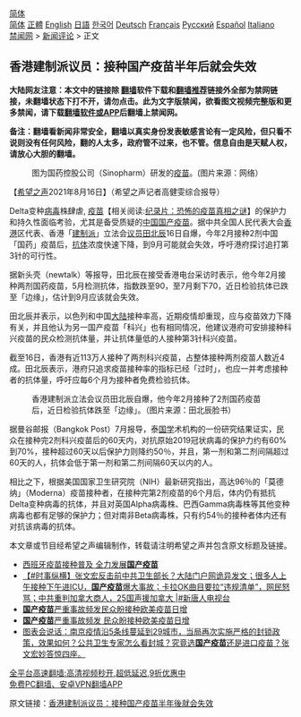  <!-- 面包屑导航 --> <div class="breadcrumb"><!-- GTranslate: https://gtranslate.io/ -->  <div class="switcher notranslate">  <div class="selected">  <a href="#" onclick="return false;"> 简体</a>  </div>  <div class="option">  <a href="https://www.bannedbook.org" onclick="doGTranslate('zh-CN|zh-CN');jQuery('div.switcher div.selected a').html(jQuery(this).html());return false;" title="简体中文" class="nturl selected"> 简体</a>  <a href="https://www.bannedbook.org/zh-tw/" onclick="doGTranslate('zh-CN|zh-TW');jQuery('div.switcher div.selected a').html(jQuery(this).html());return false;" title="繁體中文" class="nturl"> 正體</a>  <a href="https://www.bannedbook.org/en/" onclick="doGTranslate('zh-CN|en');jQuery('div.switcher div.selected a').html(jQuery(this).html());return false;" title="English" class="nturl"> English</a>  <a href="https://www.bannedbook.org/ja/" onclick="doGTranslate('zh-CN|ja');jQuery('div.switcher div.selected a').html(jQuery(this).html());return false;" title="日本語" class="nturl"> 日語</a>  <a href="https://www.bannedbook.org/ko/" onclick="doGTranslate('zh-CN|ko');jQuery('div.switcher div.selected a').html(jQuery(this).html());return false;" title="한국어" class="nturl"> 한국어</a>  <a href="https://www.bannedbook.org/de/" onclick="doGTranslate('zh-CN|de');jQuery('div.switcher div.selected a').html(jQuery(this).html());return false;" title="Deutsch" class="nturl"> Deutsch</a>  <a href="https://www.bannedbook.org/fr/" onclick="doGTranslate('zh-CN|fr');jQuery('div.switcher div.selected a').html(jQuery(this).html());return false;" title="Français" class="nturl"> Français</a>  <a href="https://www.bannedbook.org/ru/" onclick="doGTranslate('zh-CN|ru');jQuery('div.switcher div.selected a').html(jQuery(this).html());return false;" title="Русский" class="nturl"> Русский</a>  <a href="https://www.bannedbook.org/es/" onclick="doGTranslate('zh-CN|es');jQuery('div.switcher div.selected a').html(jQuery(this).html());return false;" title="Español" class="nturl"> Español</a>  <a href="https://www.bannedbook.org/it/" onclick="doGTranslate('zh-CN|it');jQuery('div.switcher div.selected a').html(jQuery(this).html());return false;" title="Italiano" class="nturl"> Italiano</a>  </div>  </div>      <div class='breadcrumb-sub'><!-- Breadcrumb NavXT 6.3.0 --> <a href="https://www.bannedbook.org/" class="home">禁闻网</a> &gt; <a href="https://www.bannedbook.org/bnews/comments/" class="category">新闻评论</a> &gt; 正文</div></div><h2>香港建制派议员：接种国产疫苗半年后就会失效</h2> <p class="notice"><b>大陆网友注意：本文中的链接除 <a href="https://github.com/bannedbook/fanqiang" >翻墙</a>软件下载和<a href="https://github.com/killgcd/justmysocks/blob/master/README.md">翻墙推荐</a>链接外全部为禁网链接，未翻墙状态下打不开，请勿点击。此为文字版禁闻，欲看图文视频完整版和更多禁闻，请下载<a href="https://github.com/bannedbook/fanqiang">翻墙软件或APP</a>后翻墙上禁闻网。</p><p>备注：翻墙看新闻非常安全，翻墙以真实身份发表敏感言论有一定风险，但只看不说则没有任何风险，翻的人太多，政府管不过来，也不管。信息自由是天赋人权，请放心大胆的翻墙。</b></p>  <div class="entry"> <figure> <p><figcaption>图为国药控股公司（Sinopharm）研发的<a href="https://www.bannedbook.org/bnews/tag/%e7%96%ab%e8%8b%97/" class="st_tag internal_tag" rel="tag" title="标签 疫苗 下的日志">疫苗</a>。(图片来源：网络）</figcaption></figure> <p>【<span class='wp_keywordlink_affiliate'><a href="https://www.soundofhope.org" title="希望之声" target="_blank">希望之声</a></span>2021年8月16日】（希望之声记者高健雯综合报导）</p> <p>Delta变种<a href="https://www.bannedbook.org/bnews/tag/%e7%97%85%e6%af%92/" class="st_tag internal_tag" rel="tag" title="标签 病毒 下的日志">病毒</a>株肆虐, <span class='wp_keywordlink'><a href="https://www.bannedbook.org/bnews/tculture/20160630/551027.html" title="疫苗" target="_blank">疫苗</a></span>【相关阅读:<a href='https://www.bannedbook.org/bnews/topimagenews/20180408/925060.html' target='_blank'>纪录片：恐怖的疫苗真相之谜</a>】的保护力和持久性面临考验，尤其是备受质疑的<span class='wp_keywordlink_affiliate'><a href="https://www.bannedbook.org/" title="中国" target="_blank">中国</a></span><a href="https://www.bannedbook.org/bnews/tag/%E5%9B%BD%E4%BA%A7%E7%96%AB%E8%8B%97/" class="st_tag internal_tag" rel="tag" title="标签 国产疫苗 下的日志">国产疫苗</a>。据中共全国人民代表大会<a href="https://www.bannedbook.org/bnews/tag/%e9%a6%99%e6%b8%af/" class="st_tag internal_tag" rel="tag" title="标签 香港 下的日志">香港</a>区代表、香港「<a href="https://www.bannedbook.org/bnews/tag/%e5%bb%ba%e5%88%b6%e6%b4%be/" class="st_tag internal_tag" rel="tag" title="标签 建制派 下的日志">建制派</a>」立法会<a href="https://www.bannedbook.org/bnews/tag/%e8%ae%ae%e5%91%98/" class="st_tag internal_tag" rel="tag" title="标签 议员 下的日志">议员</a><a href="https://www.bannedbook.org/bnews/tag/%E7%94%B0%E5%8C%97%E8%BE%B0/" class="st_tag internal_tag" rel="tag" title="标签 田北辰 下的日志">田北辰</a>16日自爆，今年2月接种2剂中国「国药」疫苗后，<a href="https://www.bannedbook.org/bnews/tag/%E6%8A%97%E4%BD%93/" class="st_tag internal_tag" rel="tag" title="标签 抗体 下的日志">抗体</a>浓度快速下降，到9月可能就会失效，呼吁港府探讨追打第3针的可行性。</p>  <p>据新头壳（newtalk）等报导，田北辰在接受香港电台采访时表示，他今年2月接种两剂国药疫苗，5月检测抗体，指数跌至90，至7月剩下70，近日检验抗体已跌至「边缘」，估计到9月应该就会失效。</p> <p>田北辰并表示，以色列和中国<span class='wp_keywordlink_affiliate'><a href="https://www.bannedbook.org/" title="大陆" target="_blank">大陆</a></span>接种率高，近期疫情却重现，应与疫苗效力下降有关，并且他认为另一国产疫苗「科兴」也有相同情况，他建议港府可安排接种科兴疫苗的民众检测抗体量，并让抗体量低的人接种第3针科兴疫苗。</p>  <p>截至16日，香港有近113万人接种了两剂科兴疫苗，占整体接种两剂疫苗人数近4成。田北辰表示，港府只追求疫苗接种率的指标已经「过时」，也应一并考虑接种者的抗体量，呼吁应每6个月为接种者免费检验抗体。</p> <figure><figcaption>香港建制派立法会议员田北辰自爆，他今年2月接种了2剂国药疫苗后，近日检验抗体跌至「边缘」。（图片来源：田北辰脸书）</figcaption></figure> <p>据曼谷邮报（Bangkok Post）7月报导，泰<span class='wp_keywordlink'><a href="https://www.bannedbook.org/forum24/" title="国学传统文化禁书" target="_blank">国学</a></span>术机构的一份研究结果证实，民众在接种完2剂科兴疫苗后的60天内，对抗原始2019冠状病毒的保护力约有60%到70%，接种超过60天以后保护力则降约50％，并且，第一剂和第二剂间隔超过60天的人，抗体会低于第一剂和第二剂间隔60天以内的人。</p>  <p>相比之下，根据美国国家卫生研究院（NIH）最新研究指出，高达96％的「莫德纳」（Moderna）疫苗接种者，在接种完第2剂疫苗的6个月后，体内仍有抵抗Delta变种病毒的抗体，并且对英国Alpha病毒株、巴西Gamma病毒株等其他变种病毒也都有足够的保护力；但对南非Beta病毒株，只有约54％的接种者体内还有对抗该病毒的抗体。</p> <p>本文章或节目经希望之声编辑制作，转载请注明希望之声并包含原文标题及链接。 </p>  <ul class='op-related-articles' title='相关阅读'> <li><a href='https://www.bannedbook.org/bnews/baitai/20210813/1605449.html' target='_blank'>西班牙疫苗接种普及 全力发展<b>国产疫苗</b></a></li> <li><a href='https://www.bannedbook.org/bnews/bannedvideo/20210812/1604774.html' target='_blank'>【#时事纵横】张文宏反击前中共卫生部长？大陆门户网诡异发文；很多人上午接种下午进ICU，<b>国产疫苗</b>爆大事故；卡拉OK曲目要拉“违规清单”，网民怒骂；中共重判加拿大商人，25国声援加拿大 |#新唐人电视台</a></li> <li><a href='https://www.bannedbook.org/bnews/baitai/20210811/1604504.html' target='_blank'><b>国产疫苗</b>严重事故频发民众盼接种欧美疫苗日增</a></li> <li><a href='https://www.bannedbook.org/bnews/headline/20210811/1604450.html' target='_blank'><b>国产疫苗</b>严重事故频发 民众盼接种欧美疫苗日增</a></li> <li><a href='https://www.bannedbook.org/bnews/bannedvideo/20210806/1601485.html' target='_blank'>图表会说话：南京疫情沿5条线蔓延到29城市，当局再次实施严格的封锁政策，效果如何？公共卫生专家怎么看封城？究竟选<b>国产疫苗</b>还是进口疫苗？张文宏妙答惊四座。</a></li> </ul> <p class="texttj"> <a href="https://github.com/bannedbook/fanqiang/wiki/V2ray%E6%9C%BA%E5%9C%BA" target="_blank">全平台高速翻墙:高清视频秒开,超低延迟,9折优惠中</a><br/> <a href="https://github.com/bannedbook/fanqiang/wiki/%E7%A6%81%E9%97%BB%E7%BD%91%E5%AE%89%E5%8D%93%E7%BF%BB%E5%A2%99%E6%96%B0%E9%97%BBAPP" target="_blank">免费PC翻墙、安卓VPN翻墙APP</a></p><p>原文链接：<a class="src_link"  href="https://www.soundofhope.org/post/536087" target="_blank">香港建制派议员：接种国产疫苗半年後就会失效</a></p><a name='sharetosocial'></a>  <div style="margin-bottom:5px;padding-bottom:5px;clear:both"> <div id="archive-pix-1" class="banner-ads"> <!-- AuctionX Display platform tag START --> <div id="26318x728x90x621x_ADSLOT2" clicktrack="%%CLICK_URL_ESC%%"></div> <!-- AuctionX Display platform tag END --> </div> <div id="archive-pix-2" class="banner-ads"> <!-- AuctionX Display platform tag START --> <div id="26315x300x250x621x_ADSLOT2" clicktrack="%%CLICK_URL_ESC%%"></div> <!-- AuctionX Display platform tag END --> </div> </div>  <div id="archive-pix-1" class="banner-ads"> <!-- AuctionX Display platform tag START --> <div id="26318x728x90x621x_ADSLOT3" clicktrack="%%CLICK_URL_ESC%%"></div> <!-- AuctionX Display platform tag END --> </div> </div><!--END ENTRY--> 